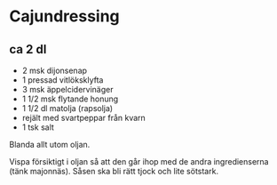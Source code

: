 Cajundressing
=============

ca 2 dl
-------

-	2 msk dijonsenap
-	1 pressad vitlöksklyfta
-	3 msk äppelcidervinäger
-	1 1/2 msk flytande honung
-	1 1/2 dl matolja (rapsolja)
-	rejält med svartpeppar från kvarn
-	1 tsk salt

Blanda allt utom oljan.

Vispa försiktigt i oljan så att den går ihop med de andra ingredienserna (tänk majonnäs). Såsen ska bli rätt tjock och lite sötstark.
